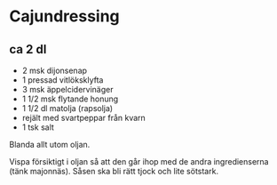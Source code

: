 Cajundressing
=============

ca 2 dl
-------

-	2 msk dijonsenap
-	1 pressad vitlöksklyfta
-	3 msk äppelcidervinäger
-	1 1/2 msk flytande honung
-	1 1/2 dl matolja (rapsolja)
-	rejält med svartpeppar från kvarn
-	1 tsk salt

Blanda allt utom oljan.

Vispa försiktigt i oljan så att den går ihop med de andra ingredienserna (tänk majonnäs). Såsen ska bli rätt tjock och lite sötstark.
